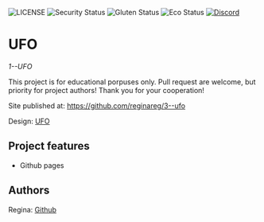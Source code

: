 ![LICENSE](https://img.shields.io/badge/license-MIT-blue.svg?style=flat-square)
![Security Status](https://img.shields.io/security-headers?label=Security&url=https%3A%2F%2Fgithub.com&style=flat-square)
![Gluten Status](https://img.shields.io/badge/Gluten-Free-green.svg)
![Eco Status](https://img.shields.io/badge/ECO-Friendly-green.svg)
[![Discord](https://discord.com/api/guilds/571393319201144843/widget.png)](https://discord.gg/dRwW4rw)

# UFO

_1--UFO_

This project is for educational porpuses only. Pull request are welcome, but priority for project authors! Thank you for your cooperation!

Site published at: https://github.com/reginareg/3--ufo

Design: [UFO](https://cdn.discordapp.com/attachments/850245533838868480/951399092746092554/404-1.png)

## Project features

-   Github pages

## Authors

Regina: [Github](https://github.com/reginareg)